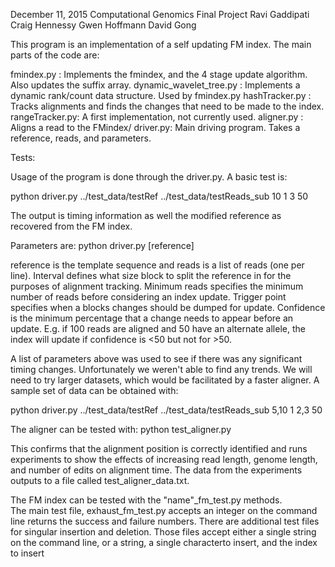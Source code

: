December 11, 2015
Computational Genomics Final Project
Ravi Gaddipati
Craig Hennessy
Gwen Hoffmann
David Gong

This program is an implementation of a self updating FM index.
The main parts of the code are:

fmindex.py : Implements the fmindex, and the 4 stage update algorithm. Also updates the suffix array.
dynamic_wavelet_tree.py : Implements a dynamic rank/count data structure. Used by fmindex.py
hashTracker.py : Tracks alignments and finds the changes that need to be made to the index.
rangeTracker.py: A first implementation, not currently used.
aligner.py : Aligns a read to the FMindex/
driver.py: Main driving program. Takes a reference, reads, and parameters.

Tests:



Usage of the program is done through the driver.py. A basic test is:

python driver.py ../test_data/testRef ../test_data/testReads_sub 10 1 3 50

The output is timing information as well the modified reference as recovered from the FM index.

Parameters are:
python driver.py [reference] <reads> <Interval> <MinReads> <TriggerPoint> <confidence>

reference is the template sequence and reads is a list of reads (one per line). Interval defines what size block to split the reference in for the purposes of alignment tracking. Minimum reads specifies the minimum number of reads before considering an index update. Trigger point specifies when a blocks changes should be dumped for update. Confidence is the minimum percentage that a change needs to appear before an update. E.g. if 100 reads are aligned and 50 have an alternate allele, the index will update if confidence is <50 but not for >50.

A list of parameters above was used to see if there was any significant timing changes. Unfortunately we weren't able to find any trends. We will need to try larger datasets, which would be facilitated by a faster aligner. A sample set of data can be obtained with:

python driver.py ../test_data/testRef ../test_data/testReads_sub 5,10 1 2,3 50


The aligner can be tested with: python test_aligner.py

This confirms that the alignment position is correctly identified and runs
experiments to show the effects of increasing read length, genome length, and
number of edits on alignment time. The data from the experiments outputs to 
a file called test_aligner_data.txt.  

The FM index can be tested with the "name"_fm_test.py methods.  
The main test file, exhaust_fm_test.py accepts an integer on the command line returns the success and failure numbers. There are additional test files for singular insertion and deletion. 
Those files accept either a single string on the command line, or a string, 
a single characterto insert, and the index to insert

